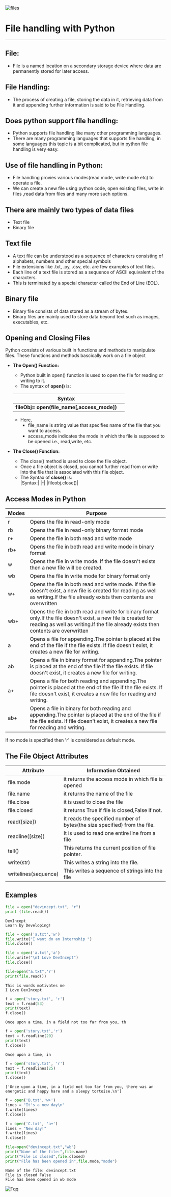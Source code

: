 ![files](https://user-images.githubusercontent.com/85128689/125448683-4d8d9845-d20a-4898-b2aa-4a84bf24f241.jpeg)
# File handling with Python
-----------------------------------------------
## File:  
- File is a named location on a secondary storage device where data are permanently stored for later access.  

## File Handling:
- The process of creating a file, storing the data in it, retrieving data from it and appending further information is said to be File Handling.

## Does python support file handling:
- Python supports file handling like many other programming languages.
- There are many programming languages that supports file handling, in some languages this topic is a bit complicated, but in python file handling is very easy.

## Use of file handling in Python:
- File handling provies various modes(read mode, write mode etc) to operate a file.
- We can create a new file using python code, open existing files, write in files ,read data from files and many more such options.
## There are mainly two types of data files
- Text file
- Binary file
## Text file
- A text file can be understood as a sequence of characters consisting  of  alphabets,  numbers  and  other  special symbols
- File extensions like .txt, .py, .csv, etc. are few examples of text files.
- Each  line  of  a  text  file  is  stored  as  a  sequence of  ASCII  equivalent  of  the  characters.
- This  is terminated by a special character called the End of Line (EOL).
## Binary file
- Binary  file  consists  of  data  stored  as  a  stream of bytes.
- Binary files are mainly used to store data beyond text such as images, executables, etc.  

## Opening and Closing Files 
Python consists of various built in functions and methods to manipulate files. These functions and methods bascically work on a file object
- **The Open() Function:**
    - Python built in open() function is used to open the file for reading or writing to it.
    - The syntax of **open()** is:
    
    |Syntax||
    |-|-|
    |**fileObj= open(file_name[,access_mode])**||  
    - Here,
        - file_name is string value that specifies name of the file that you want to access.
        - access_mode indicates the mode in which the file is supposed to be opened i.e., read,write, etc.
- **The Close() Function:**
    - The close() method is used to close the file object.
    - Once a file object is closed, you cannot further read from or write into the file that is associated with this file object.
    - The Syntax of **close()** is:  
    |Syntax:|
    |-|
    |fileobj.close()|
    
## Access Modes in Python
  
|Modes|Purpose|
|-|-|
|r|Opens the file in read-only mode|
|rb|Opens the file in read-only binary format mode|
|r+|Opens the file in both read and write mode|
|rb+|Opens the file in both read and write mode in binary format|
|w|Opens the file in write mode. If the file doesn't exists then a new file will be created.|
|wb|Opens the file in write mode for binary format only|
|w+|Opens the file in both read and write mode. If the file doesn't exist, a new file is created for reading as well as writing.If the file already exists then contents are overwritten|
|wb+|Opens the file in both read and write for binary format only.If the file doesn't exist, a new file is created for reading as well as writing.If the file already exists then contents are overwritten|
|a|Opens a file for appending.The pointer is placed at the end of the file if the file exists. If file doesn't exist, it creates a new file for writing.|
|ab|Opens a file in binary format for appending.The pointer is placed at the end of the file if the file exists. If file doesn't exist, it creates a new file for writing.|
|a+|Opens a file for both reading and appending.The pointer is placed at the end of the file if the file exists. If file doesn't exist, it creates a new file for reading and writing.|
|ab+|Opens a file in binary for both reading and appending.The pointer is placed at the end of the file if the file exists. If file doesn't exist, it creates a new file for reading and writing.|  

If no mode is specified then 'r' is considered as default mode.


## The File Object Attributes

|Attribute|Information Obtained|
|-|-|
|file.mode|it returns the access mode in which file is opened|
|file.name|it returns the name of the file|
|file.close|it is used to close the file|
|file.closed|it returns True if file is closed,False if not.|
|read([size])|It reads the specified number of bytes(the size specified) from the file.|
|readline([size])|It is used to read one entire line from a file|
|tell()|This returns the current position of file pointer.|
|write(str)|This writes a string into the file.|
|writelines(sequence)|This writes a sequence of strings into the file|


## Examples


```python
file = open("devincept.txt", "r") 
print (file.read())
```

    DevIncept 
    Learn by Developing!
    


```python
file = open('a.txt','w')
file.write("I want do an Internship ")
file.close()
```


```python
file = open('a.txt','a')
file.write("\nI Love DevIncept")
file.close()
```


```python
file=open("a.txt",'r')
print(file.read())
```

    This is words motivates me
    I Love DevIncept
    


```python
f = open('story.txt', 'r') 
text = f.read(53)  
print(text) 
f.close() 
```

    Once upon a time, in a field not too far from you, th
    


```python
f = open('story.txt','r')
text = f.readline(20) 
print(text) 
f.close() 
```

    Once upon a time, in
    


```python
f = open('story.txt', 'r') 
text = f.readlines(25) 
print(text) 
f.close() 
```

    ['Once upon a time, in a field not too far from you, there was an energetic and happy hare and a sleepy tortoise.\n']
    


```python
f = open('B.txt','w+') 
lines = "It's a new day\n"
f.write(lines) 
f.close() 
```


```python
f = open('C.txt', 'a+') 
lines = "New day!"
f.write(lines) 
f.close() 

```


```python
file=open("devincept.txt","wb")
print("Name of the file:",file.name)
print("File is closed",file.closed)
print("File has been opened in",file.mode,"mode")
```

    Name of the file: devincept.txt
    File is closed False
    File has been opened in wb mode
    
![Tqq](https://user-images.githubusercontent.com/85128689/123909514-c9dda500-d996-11eb-8808-f2156178daac.jpeg)
